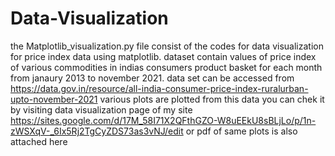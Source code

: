 # Data-Visualization
the Matplotlib_visualization.py file consist of the codes for data visualization for price index data using matplotlib.
dataset contain values of price index of various commodities in indias consumers product basket for each month from janaury 2013 to november 2021. data set can be accessed 
from https://data.gov.in/resource/all-india-consumer-price-index-ruralurban-upto-november-2021
various plots are plotted from this data you can chek it by visiting data visualization page of my site https://sites.google.com/d/17M_58I71X2QFthGZO-W8uEEkU8sBLjLo/p/1n-zWSXqV-_6Ix5Rj2TgCyZDS73as3vNJ/edit
or pdf of same plots is also attached here
